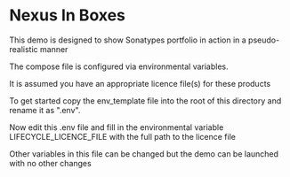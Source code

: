 # Nexus In Boxes

This demo is designed to show Sonatypes portfolio
in action in a pseudo-realistic manner

The compose file is configured via environmental
variables. 

It is assumed you have an appropriate licence file(s) for
these products 

To get started copy the env_template file into the root
of this directory and rename it as ".env".

Now edit this .env file and fill in the environmental variable LIFECYCLE_LICENCE_FILE
with the full path to the licence file

Other variables in this file can be changed but the
demo can be launched with no other changes




 


